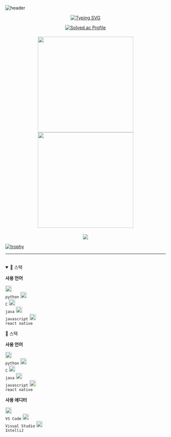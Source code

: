 ![header](https://capsule-render.vercel.app/api?type=waving&color=gradient&height=120&animation=fadeIn&section=footer&text=💻🖱️&fontAlign=80)

<div align="center">

[![Typing SVG](https://readme-typing-svg.herokuapp.com/?color=69C1E9&lines=Welcome,+i'm+Incheol_Park🐯🤖&font=Redressed&size=40)](https://git.io/typing-svg)

  [![Solved.ac Profile](http://mazassumnida.wtf/api/v2/generate_badge?boj=incheol2250)](https://solved.ac/incheol2250/)

<div style="display: flex; justify-content: center; gap: 20px; margin: 20px 0;">
  <div style="flex: 1; text-align: center;">
    <a href="s">
      <img src="https://github-readme-stats.vercel.app/api/top-langs/?username=pic1085&layout=donut&theme=dracula" style="max-width: 100%; width: 300px;" />
      <img src="https://github-readme-stats.vercel.app/api?username=pic1085&theme=nightowl&show_icons=true" style="max-width: 100%; width: 300px;" />
    </a>
  </div>
</div>

![](./profile-3d-contrib/profile-night-rainbow.svg)

<div align="left">

  
  
[![trophy](https://github-profile-trophy.vercel.app/?username=pic1085&theme=flat&column=8)](https://github.com/pic1085/)


---


<br />

<details open>
   
  <summary>🚀 스택</summary>
 
**사용 언어**

<code><img alt="Python" height="20" src="https://cdn.jsdelivr.net/gh/devicons/devicon/icons/python/python-original.svg"> python</code>
<code><img alt="C" height="20" src="https://cdn.jsdelivr.net/gh/devicons/devicon/icons/c/c-original.svg"> C</code>
<code><img alt="Java" height="20" src="https://cdn.jsdelivr.net/gh/devicons/devicon/icons/java/java-original.svg"> java</code>
<code><img alt="JavaScript" height="20" src="https://cdn.jsdelivr.net/gh/devicons/devicon/icons/javascript/javascript-original.svg"> javascript</code>
<code><img alt="React Native" height="20" src="https://cdn.jsdelivr.net/gh/devicons/devicon/icons/react/react-original.svg"> react native</code>


<summary>🚀 스택</summary>
 
**사용 언어**

<code><img alt="Python" height="20" src="https://cdn.jsdelivr.net/gh/devicons/devicon/icons/python/python-original.svg"> python</code>
<code><img alt="C" height="20" src="https://cdn.jsdelivr.net/gh/devicons/devicon/icons/c/c-original.svg"> C</code>
<code><img alt="Java" height="20" src="https://cdn.jsdelivr.net/gh/devicons/devicon/icons/java/java-original.svg"> java</code>
<code><img alt="JavaScript" height="20" src="https://cdn.jsdelivr.net/gh/devicons/devicon/icons/javascript/javascript-original.svg"> javascript</code>
<code><img alt="React Native" height="20" src="https://cdn.jsdelivr.net/gh/devicons/devicon/icons/react/react-original.svg"> react native</code>

**사용 에디터**

<code><img alt="VS Code" height="20" src="https://cdn.jsdelivr.net/gh/devicons/devicon/icons/vscode/vscode-original.svg"> VS Code</code>
<code><img alt="Visual Studio" height="20" src="https://cdn.jsdelivr.net/gh/devicons/devicon/icons/visualstudio/visualstudio-plain.svg"> Visual Studio</code>
<code><img alt="IntelliJ" height="20" src="https://cdn.jsdelivr.net/gh/devicons/devicon/icons/intellij/intellij-original.svg"> IntelliJ</code>

</details>
<br />

